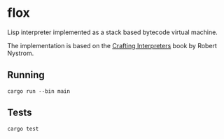 # flox

Lisp interpreter implemented as a stack based bytecode virtual machine.

The implementation is based on the [Crafting Interpreters](https://craftinginterpreters.com/) book by Robert Nystrom.

## Running

```
cargo run --bin main
```

## Tests

```
cargo test
```
